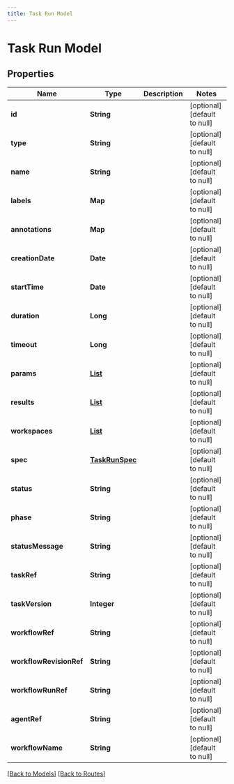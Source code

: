 ```yaml
---
title: Task Run Model
---
```


# Task Run Model
## Properties

| Name | Type | Description | Notes |
|------------ | ------------- | ------------- | -------------|
| **id** | **String** |  | [optional] [default to null] |
| **type** | **String** |  | [optional] [default to null] |
| **name** | **String** |  | [optional] [default to null] |
| **labels** | **Map** |  | [optional] [default to null] |
| **annotations** | **Map** |  | [optional] [default to null] |
| **creationDate** | **Date** |  | [optional] [default to null] |
| **startTime** | **Date** |  | [optional] [default to null] |
| **duration** | **Long** |  | [optional] [default to null] |
| **timeout** | **Long** |  | [optional] [default to null] |
| **params** | [**List**](RunParam) |  | [optional] [default to null] |
| **results** | [**List**](RunResult) |  | [optional] [default to null] |
| **workspaces** | [**List**](TaskWorkspace) |  | [optional] [default to null] |
| **spec** | [**TaskRunSpec**](TaskRunSpec) |  | [optional] [default to null] |
| **status** | **String** |  | [optional] [default to null] |
| **phase** | **String** |  | [optional] [default to null] |
| **statusMessage** | **String** |  | [optional] [default to null] |
| **taskRef** | **String** |  | [optional] [default to null] |
| **taskVersion** | **Integer** |  | [optional] [default to null] |
| **workflowRef** | **String** |  | [optional] [default to null] |
| **workflowRevisionRef** | **String** |  | [optional] [default to null] |
| **workflowRunRef** | **String** |  | [optional] [default to null] |
| **agentRef** | **String** |  | [optional] [default to null] |
| **workflowName** | **String** |  | [optional] [default to null] |

[[Back to Models]](../overview#models) [[Back to Routes]](../overview#routes)


